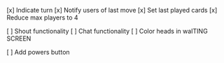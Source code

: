 [x] Indicate turn
[x] Notify users of last move
[x] Set last played cards
[x] Reduce max players to 4

[ ] Shout functionality
[ ] Chat functionality
[ ] Color heads in waITING SCREEN

[ ] Add powers button